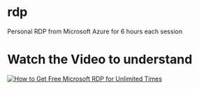 # rdp
 Personal RDP from Microsoft Azure for 6 hours each session

# Watch the Video to understand
<a href="https://cdn.jwplayer.com/previews/hgy10lTt-r9d6Q8Zw">![How to Get Free Microsoft RDP for Unlimited Times](https://cdn.jsdelivr.net/gh/rialms/rdp@master/dl/watch.gif)</a>
